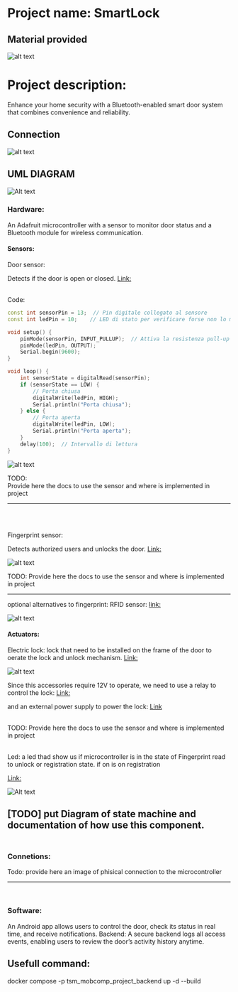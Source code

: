 # Project name: SmartLock

## Material provided
![alt text](image-6.png)
# Project description: 
Enhance your home security with a Bluetooth-enabled smart door system that combines convenience and reliability.



## Connection
![alt text](image-8.png)

## UML DIAGRAM
![Alt text](image-5.png)


### Hardware: 
An Adafruit microcontroller with a sensor to monitor door status and a Bluetooth module for wireless communication.

#### Sensors:
Door sensor: 


Detects if the door is open or closed.
[Link:](https://www.adafruit.com/product/375)
<br>
<br>

Code: 
```cpp
const int sensorPin = 13;  // Pin digitale collegato al sensore
const int ledPin = 10;    // LED di stato per verificare forse non lo metto perche gia usato per debuggare bt.

void setup() {
    pinMode(sensorPin, INPUT_PULLUP);  // Attiva la resistenza pull-up interna cosi non devo tirare su il pin ogni volta che viene tirato a gnd
    pinMode(ledPin, OUTPUT);
    Serial.begin(9600);
}

void loop() {
    int sensorState = digitalRead(sensorPin);
    if (sensorState == LOW) {
        // Porta chiusa
        digitalWrite(ledPin, HIGH);
        Serial.println("Porta chiusa");
    } else {
        // Porta aperta
        digitalWrite(ledPin, LOW);
        Serial.println("Porta aperta");
    }
    delay(100);  // Intervallo di lettura
}
```

![alt text](image.png)

TODO: 
<br>
Provide here the docs to use the sensor and where is implemented in project

---

<br>
<br>

Fingerprint sensor: 

Detects authorized users and unlocks the door.
[Link:](https://www.adafruit.com/product/751)

![alt text](image-1.png)

TODO:
Provide here the docs to use the sensor and where is implemented in project

---

optional alternatives to fingerprint: RFID sensor: 
[link:](https://wiki.seeedstudio.com/Grove-125KHz_RFID_Reader/)


![alt text](image-2.png)
#### Actuators:

Electric lock:
lock that need to be installed on the frame of the door to oerate the lock and unlock mechanism. [Link:](https://www.bastelgarage.ch/electromagnetic-lock-12v-dc?search=lock)

![alt text](image-3.png)

Since this accessories require 12V to operate, we need to use a relay to control the lock: 
[Link:](https://www.seeedstudio.com/Grove-Relay.html)

and an external power supply to power the lock: [Link](https://www.bastelgarage.ch/12v-dc-4000ma-power-supply-ac-dc-adapter-5-5mm-2-1mm-plug?search=12v)

<br>
TODO:
Provide here the docs to use the sensor and where is implemented in project

<br>
<br>


Led: 
a led thad show us if microcontroller is in the state of Fingerprint read to unlock or registration state.
if on is on registration

[Link:](https://www.seeedstudio.com/Grove-Red-LED-p-1142.html)

![Alt text](image-4.png)

[TODO] put Diagram of state machine and documentation of how use this component.
<br>
<br>
---
### Connetions:


Todo: provide here an image of phisical connection to the microcontroller




---

<br>

### Software: 
An Android app allows users to control the door, check its status in real time, and receive notifications.
Backend: A secure backend logs all access events, enabling users to review the door’s activity history anytime.


## Usefull command: 

docker compose -p tsm_mobcomp_project_backend up -d --build